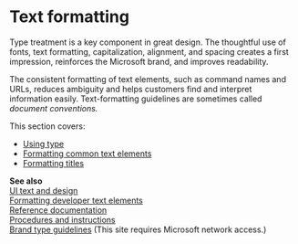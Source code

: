 
# Text formatting

Type treatment is a key component in great design. The
thoughtful use of fonts, text formatting, capitalization,
alignment, and spacing creates a first impression, reinforces the
Microsoft brand, and improves readability.

The
consistent formatting of text elements, such as command names and
URLs, reduces ambiguity and helps customers find and
interpret information easily. Text-formatting guidelines
are sometimes called *document conventions.*

This section covers:

  - [Using type](/style-guide/text-formatting/using-type/)
  - [Formatting common text elements](/style-guide/text-formatting/formatting-common-text-elements)
  - [Formatting titles](/style-guide/text-formatting/formatting-titles)

**See also**  
[UI text and design](/style-guide/ui-text-content-design)  
[Formatting developer text elements](/style-guide/developer-content/formatting-developer-text-elements)  
[Reference documentation](/style-guide/developer-content/reference-documentation)  
[Procedures and instructions](/style-guide/procedures-instructions/)  
[Brand type guidelines](https://microsoft.sharepoint.com/teams/BrandCentral/Pages/The-Microsoft-brand-Core-elements-Type.aspx) (This site requires Microsoft network access.)  
